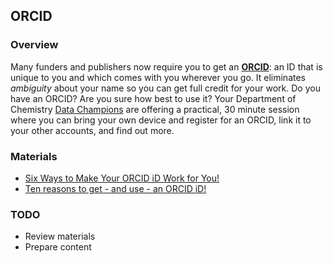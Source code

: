 ## ORCID

### Overview

Many funders and publishers now require you to get an [**ORCID**](https://orcid.org/): an ID that is unique to you and which comes with you wherever you go. It eliminates *ambiguity* about your name so you can get full credit for your work.
Do you have an ORCID? Are you sure how best to use it? Your Department of Chemistry [Data Champions](http://www-library.ch.cam.ac.uk/data-champions) are offering a practical, 30 minute session where you can bring your own device and register for an ORCID, link it to your other accounts, and find out more.

### Materials

- [Six Ways to Make Your ORCID iD Work for You!](http://orcid.org/blog/2017/08/10/six-ways-make-your-orcid-id-work-you)
- [Ten reasons to get - and use - an ORCID iD!](https://www.elsevier.com/connect/authors-update/ten-reasons-to-get-and-use-an-orcid-id!)

### TODO

- Review materials
- Prepare content
